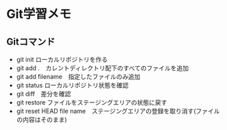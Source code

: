 # Git学習メモ
## Gitコマンド

- git init ローカルリポジトリを作る
- git add .　カレントディレクトリ配下のすべてのファイルを追加
- git add filename　指定したファイルのみ追加
- git status ローカルリポジトリ状態を確認
- git diff　差分を確認
- git restore ファイルをステージングエリアの状態に戻す
- git reset HEAD file name　ステージングエリアの登録を取り消す(ファイルの内容はそのまま)